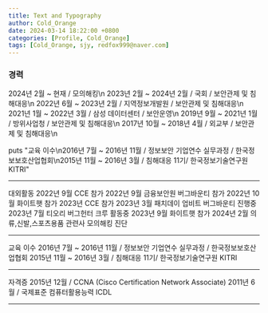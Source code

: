 ```yaml
---
title: Text and Typography
author: Cold_Orange
date: 2024-03-14 18:22:00 +0800
categories: [Profile, Cold_Orange]
tags: [Cold_Orange, sjy, redfox999@naver.com]
---
```


### 경력
2024년 2월 ~ 현재 / 모의해킹\n
2023년 2월 ~ 2024년 2월 / 국회 / 보안관제 및 침해대응\n
2022년 6월 ~ 2023년 2월 / 지역정보개발원 / 보안관제 및 침해대응\n
2021년 1월 ~ 2022년 3월 / 삼성 데이터센터 / 보안운영\n
2019년 9월 ~ 2021년 1월 / 방위사업청 / 보안관제 및 침해대응\n
2017년 10월 ~ 2018년 4월 / 외교부 / 보안관제 및 침해대응\n

puts "교육 이수\n2016년 7월 ~ 2016년 11월 / 정보보안 기업연수 실무과정 / 한국정보보호산업협회\n2015년 11월 ~ 2016년 3월 / 침해대응 11기/ 한국정보기술연구원 KITRI"

---

대외활동
2022년 9월 CCE 참가
2022년 9월 금융보안원 버그바운티 참가
2022년 10월 화이트햇 참가
2023년 CCE 참가
2023년 3월 패치데이 업비트 버그바운티 진행중
2023년 7월 티오리 버그헌터 크루 활동중
2023년 9월 화이트햇 참가
2024년 2월 의류,신발,스포츠용품 관련사 모의해킹 진단

---

교육 이수
2016년 7월 ~ 2016년 11월 / 정보보안 기업연수 실무과정 / 한국정보보호산업협회
2015년 11월 ~ 2016년 3월 / 침해대응 11기/ 한국정보기술연구원 KITRI

---

자격증
2015년 12월 / CCNA (Cisco Certification Network Associate)
2011년 6월 / 국제표준 컴퓨터활용능력 ICDL

---
